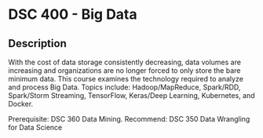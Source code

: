 # DSC 400 - Big Data

## Description

With the cost of data storage consistently decreasing, data volumes are increasing and organizations are no longer forced to only store the bare minimum data. This course examines the technology required to analyze and process Big Data. Topics include: Hadoop/MapReduce, Spark/RDD, Spark/Storm Streaming, TensorFlow, Keras/Deep Learning, Kubernetes, and Docker. 

Prerequisite: DSC 360 Data Mining. Recommend: DSC 350 Data Wrangling for Data Science
